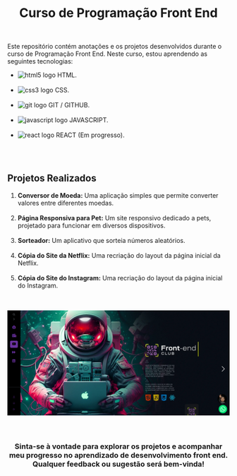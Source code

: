 <h1 align="center">Curso de Programação Front End</h1>
<br>
<p>Este repositório contém anotações e os projetos desenvolvidos durante o curso de Programação Front End. Neste curso, estou aprendendo as seguintes tecnologias:</p>
<ul>
  <li><img src="https://cdn.jsdelivr.net/gh/devicons/devicon@latest/icons/html5/html5-original.svg" height="20" alt="html5 logo"/> HTML.</li>
  <img width="12"/>
  <li><img src="https://cdn.jsdelivr.net/gh/devicons/devicon@latest/icons/css3/css3-original.svg" height="20" alt="css3 logo"/> CSS.</li>
  <img width="12"/>
  <li><img src="https://cdn.jsdelivr.net/gh/devicons/devicon@latest/icons/git/git-original.svg" height="20" alt="git logo"/> GIT / GITHUB.</li>
  <img width="12"/>
  <li><img src="https://cdn.jsdelivr.net/gh/devicons/devicon/icons/javascript/javascript-original.svg" height="20" alt="javascript logo"/> JAVASCRIPT.</li>
  <img width="12"/>
  <li><img src="https://cdn.jsdelivr.net/gh/devicons/devicon/icons/react/react-original.svg" height="20" alt="react logo"/> REACT (Em progresso).</li>  
</ul>
<br>
<br>
<h2>Projetos Realizados</h2>
<ol>
  <li><b>Conversor de Moeda:</b> Uma aplicação simples que permite converter valores entre diferentes moedas.</li>
  <br>
  <li><b>Página Responsiva para Pet:</b> Um site responsivo dedicado a pets, projetado para funcionar em diversos dispositivos.</li>
  <br>
  <li><b>Sorteador:</b> Um aplicativo que sorteia números aleatórios.</li>
  <br>
  <li><b>Cópia do Site da Netflix:</b> Uma recriação do layout da página inicial da Netflix.</li>
  <br>
  <li><b>Cópia do Site do Instagram:</b> Uma recriação do layout da página inicial do Instagram.</li>
</ol>
<br>
<br>
<div align="center">
  <img src="https://github.com/jeffersonxbenetti/Curso-DevClub/blob/main/img/Curso-Devclub.png">
</div>
<br>
<br>
<h3 align="center"><b>Sinta-se à vontade para explorar os projetos e acompanhar meu progresso no aprendizado de desenvolvimento front end. Qualquer feedback ou sugestão será bem-vinda!</b></h3>
